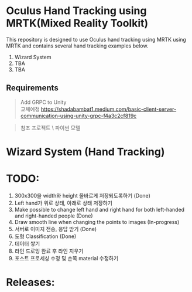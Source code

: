 # Oculus Hand Tracking using MRTK(Mixed Reality Toolkit)
This repository is designed to use Oculus hand tracking using MRTK using MRTK and contains several hand tracking examples below.
1. Wizard System
2. TBA
3. TBA

## Requirements
> Add GRPC to Unity \
> 교체예정 https://shadabambat1.medium.com/basic-client-server-communication-using-unity-grpc-f4a3c2cf819c

> 참조 프로젝트 \ 
> 파이썬 모델

# Wizard System (Hand Tracking)

# TODO:
> 
1. 300x300을 width와 height 올바르게 저장되도록하기 (Done)
2. Left hand가 위로 상태, 아래로 상태 저장하기
3. Make possible to change left hand and right hand for both left-handed and right-handed people (Done)
4. Draw smooth line when changing the points to images (In-progress)
5. 서버로 이미지 전송, 응답 받기 (Done)
6. 도형 Classification (Done)
7. 데이터 쌓기
8. 라인 드로잉 완료 후 라인 지우기
9. 포스트 프로세싱 수정 및 손쪽 material 수정하기

# Releases:

